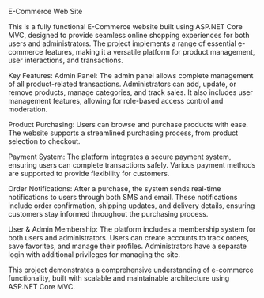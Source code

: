 E-Commerce Web Site

This is a fully functional E-Commerce website built using ASP.NET Core MVC, designed to provide seamless online shopping experiences for both users and administrators. The project implements a range of essential e-commerce features, making it a versatile platform for product management, user interactions, and transactions.

Key Features:
Admin Panel: The admin panel allows complete management of all product-related transactions. Administrators can add, update, or remove products, manage categories, and track sales. It also includes user management features, allowing for role-based access control and moderation.

Product Purchasing: 
Users can browse and purchase products with ease. The website supports a streamlined purchasing process, from product selection to checkout.

Payment System:
The platform integrates a secure payment system, ensuring users can complete transactions safely. Various payment methods are supported to provide flexibility for customers.

Order Notifications:
After a purchase, the system sends real-time notifications to users through both SMS and email. These notifications include order confirmation, shipping updates, and delivery details, ensuring customers stay informed throughout the purchasing process.

User & Admin Membership:
The platform includes a membership system for both users and administrators. Users can create accounts to track orders, save favorites, and manage their profiles. Administrators have a separate login with additional privileges for managing the site.

This project demonstrates a comprehensive understanding of e-commerce functionality, built with scalable and maintainable architecture using ASP.NET Core MVC.
